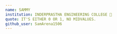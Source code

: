 ```yaml
---
name: SAMMY 
institution: INDERPRASTHA ENGINEERING COLLEGE 🚩 
quote: IT'S EITHER 0 OR 1, NO MIDVALUES.
github_user: SamArena1506
---
```

